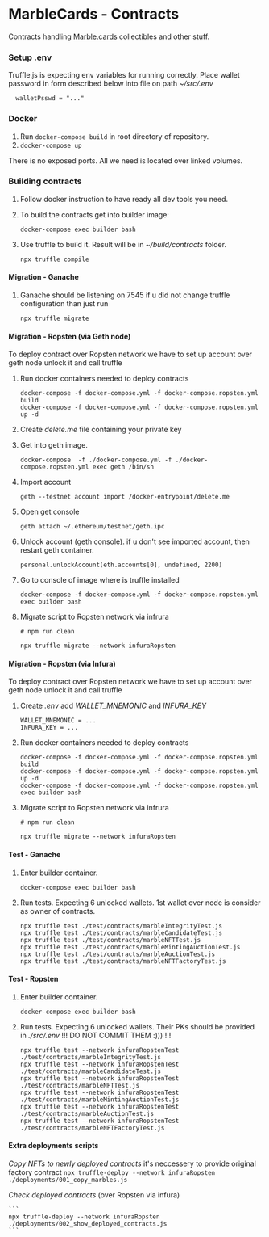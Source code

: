 # MarbleCards - Contracts

Contracts handling [Marble.cards](https://beta.marble.cards) collectibles and other stuff.

### Setup .env
  Truffle.js is expecting env variables for running correctly. Place wallet password in form described below into file on path *~/src/.env*
  ```
    walletPsswd = "..."
  ```

### Docker

1. Run `docker-compose build` in root directory of repository.
2. `docker-compose up`

There is no exposed ports. All we need is located over linked volumes.

### Building contracts

1. Follow docker instruction to have ready all dev tools you need.

2. To build the contracts get into builder image:
    ```
    docker-compose exec builder bash
    ```

3. Use truffle to build it. Result will be in *~/build/contracts* folder.
    ```
    npx truffle compile
    ```

#### Migration - Ganache

1. Ganache should be listening on 7545 if u did not change truffle configuration than just run
    ```
    npx truffle migrate
    ```

#### Migration - Ropsten (via Geth node)

To deploy contract over Ropsten network we have to set up account over geth node unlock it and call truffle

1. Run docker containers needed to deploy contracts
    ```
    docker-compose -f docker-compose.yml -f docker-compose.ropsten.yml build
    docker-compose -f docker-compose.yml -f docker-compose.ropsten.yml up -d
    ```

2. Create *delete.me* file containing your private key

3. Get into geth image.
    ```
    docker-compose  -f ./docker-compose.yml -f ./docker-compose.ropsten.yml exec geth /bin/sh
    ```

4. Import account
    ```
    geth --testnet account import /docker-entrypoint/delete.me
    ```

5. Open get console
    ```
    geth attach ~/.ethereum/testnet/geth.ipc
    ```

6. Unlock account (geth console). if u don't see imported account, then restart geth container.
    ```
    personal.unlockAccount(eth.accounts[0], undefined, 2200)
    ```

7. Go to console of image where is truffle installed
    ```
    docker-compose -f docker-compose.yml -f docker-compose.ropsten.yml exec builder bash
    ```

8. Migrate script to Ropsten network via infrura
    ```
    # npm run clean

    npx truffle migrate --network infuraRopsten
    ```

#### Migration - Ropsten (via Infura)

To deploy contract over Ropsten network we have to set up account over geth node unlock it and call truffle

1. Create *.env* add *WALLET_MNEMONIC* and *INFURA_KEY*

    ```
    WALLET_MNEMONIC = ...
    INFURA_KEY = ...
    ```

2. Run docker containers needed to deploy contracts
    ```
    docker-compose -f docker-compose.yml -f docker-compose.ropsten.yml build
    docker-compose -f docker-compose.yml -f docker-compose.ropsten.yml up -d
    docker-compose -f docker-compose.yml -f docker-compose.ropsten.yml exec builder bash
    ```

3. Migrate script to Ropsten network via infrura
    ```
    # npm run clean

    npx truffle migrate --network infuraRopsten
    ```

#### Test - Ganache

1. Enter builder container.
    ```
    docker-compose exec builder bash
    ```

2. Run tests. Expecting 6 unlocked wallets. 1st wallet over node is consider as owner of contracts.
    ```
    npx truffle test ./test/contracts/marbleIntegrityTest.js
    npx truffle test ./test/contracts/marbleCandidateTest.js
    npx truffle test ./test/contracts/marbleNFTTest.js
    npx truffle test ./test/contracts/marbleMintingAuctionTest.js
    npx truffle test ./test/contracts/marbleAuctionTest.js
    npx truffle test ./test/contracts/marbleNFTFactoryTest.js
    ```

#### Test - Ropsten

1. Enter builder container.
    ```
    docker-compose exec builder bash
    ```

2. Run tests. Expecting 6 unlocked wallets. Their PKs should be provided in *./src/.env* !!! DO NOT COMMIT THEM :))) !!!
    ```
    npx truffle test --network infuraRopstenTest ./test/contracts/marbleIntegrityTest.js
    npx truffle test --network infuraRopstenTest ./test/contracts/marbleCandidateTest.js
    npx truffle test --network infuraRopstenTest ./test/contracts/marbleNFTTest.js
    npx truffle test --network infuraRopstenTest ./test/contracts/marbleMintingAuctionTest.js
    npx truffle test --network infuraRopstenTest ./test/contracts/marbleAuctionTest.js
    npx truffle test --network infuraRopstenTest ./test/contracts/marbleNFTFactoryTest.js
    ```

#### Extra deployments scripts

*Copy NFTs to newly deployed contracts* it's neccessery to provide original factory contract
    ```
    npx truffle-deploy --network infuraRopsten ./deployments/001_copy_marbles.js
    ```

*Check deployed contracts* (over Ropsten via infura)

    ```
    npx truffle-deploy --network infuraRopsten ./deployments/002_show_deployed_contracts.js
    ```

